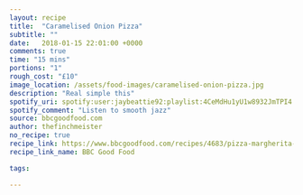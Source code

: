 ```yaml
---
layout: recipe
title:  "Caramelised Onion Pizza"
subtitle: ""
date:   2018-01-15 22:01:00 +0000
comments: true
time: "15 mins"
portions: "1"
rough_cost: "£10"
image_location: /assets/food-images/caramelised-onion-pizza.jpg
description: "Real simple this"
spotify_uri: spotify:user:jaybeattie92:playlist:4CeMdHu1yU1w8932JmTPI4
spotify_comment: "Listen to smooth jazz"
source: bbcgoodfood.com
author: thefinchmeister
no_recipe: true
recipe_link: https://www.bbcgoodfood.com/recipes/4683/pizza-margherita-in-4-easy-steps
recipe_link_name: BBC Good Food

tags: 

---
```


